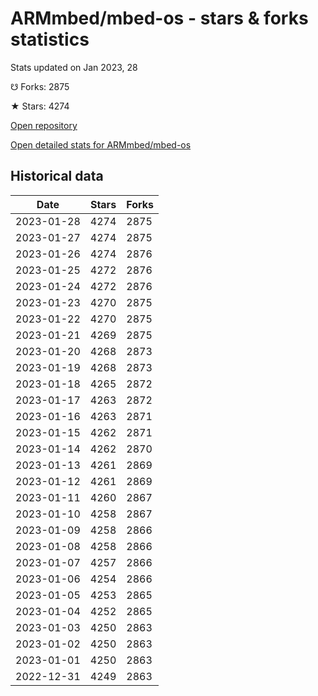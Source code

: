 # ARMmbed/mbed-os - stars & forks statistics

Stats updated on Jan 2023, 28

☋ Forks: 2875

★ Stars: 4274

[Open repository](https://github.com/ARMmbed/mbed-os)

[Open detailed stats for ARMmbed/mbed-os](https://reviewgithub.com/rep/ARMmbed/mbed-os)

## Historical data
| Date | Stars | Forks |
|------|-------|-------|
| 2023-01-28 | 4274 | 2875 | 
| 2023-01-27 | 4274 | 2875 | 
| 2023-01-26 | 4274 | 2876 | 
| 2023-01-25 | 4272 | 2876 | 
| 2023-01-24 | 4272 | 2876 | 
| 2023-01-23 | 4270 | 2875 | 
| 2023-01-22 | 4270 | 2875 | 
| 2023-01-21 | 4269 | 2875 | 
| 2023-01-20 | 4268 | 2873 | 
| 2023-01-19 | 4268 | 2873 | 
| 2023-01-18 | 4265 | 2872 | 
| 2023-01-17 | 4263 | 2872 | 
| 2023-01-16 | 4263 | 2871 | 
| 2023-01-15 | 4262 | 2871 | 
| 2023-01-14 | 4262 | 2870 | 
| 2023-01-13 | 4261 | 2869 | 
| 2023-01-12 | 4261 | 2869 | 
| 2023-01-11 | 4260 | 2867 | 
| 2023-01-10 | 4258 | 2867 | 
| 2023-01-09 | 4258 | 2866 | 
| 2023-01-08 | 4258 | 2866 | 
| 2023-01-07 | 4257 | 2866 | 
| 2023-01-06 | 4254 | 2866 | 
| 2023-01-05 | 4253 | 2865 | 
| 2023-01-04 | 4252 | 2865 | 
| 2023-01-03 | 4250 | 2863 | 
| 2023-01-02 | 4250 | 2863 | 
| 2023-01-01 | 4250 | 2863 | 
| 2022-12-31 | 4249 | 2863 | 

